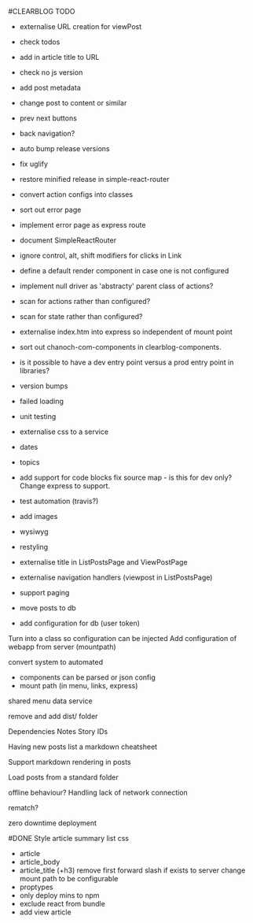 #CLEARBLOG TODO 
- externalise URL creation for viewPost
- check todos
- add in article title to URL
- check no js version
- add post metadata
- change post to content or similar
- prev next buttons
- back navigation?
- auto bump release versions
- fix uglify
- restore minified release in simple-react-router
- convert action configs into classes
- sort out error page
- implement error page as express route
- document SimpleReactRouter
- ignore control, alt, shift modifiers for clicks in Link
- define a default render component in case one is not configured
- implement null driver as 'abstracty' parent class of actions?
- scan for actions rather than configured? 
- scan for state rather than configured?
- externalise index.htm into express so independent of mount point
- sort out chanoch-com-components in clearblog-components. 
- is it possible to have a dev entry point versus a prod entry point in libraries?
- version bumps
- failed loading
- unit testing
- externalise css to a service
- dates
- topics
- add support for code blocks
fix source map - is this for dev only? Change express to support.
- test automation (travis?)

- add images
- wysiwyg
- restyling
- externalise title in ListPostsPage and ViewPostPage
- externalise navigation handlers (viewpost in ListPostsPage)
- support paging
- move posts to db
 - add configuration for db (user token)

Turn into a class so configuration can be injected
Add configuration of webapp from server (mountpath)

convert system to automated
 - components can be parsed or json config
 - mount path (in menu, links, express)


shared menu data service

remove and add dist/ folder


Dependencies
Notes
Story IDs

Having new posts list a markdown cheatsheet

Support markdown rendering in posts

Load posts from a standard folder

offline behaviour?
Handling lack of network connection

rematch? 

zero downtime deployment

#DONE
Style article summary list
css
- article
- article_body
- article_title (+h3)
remove first forward slash if exists to server
change mount path to be configurable
- proptypes
- only deploy mins to npm
- exclude react from bundle
- add view article
